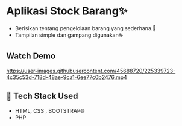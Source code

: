 # Aplikasi Stock Barang✨
- Berisikan tentang pengelolaan barang yang sederhana.💯
- Tampilan simple dan gampang digunakan☕

## Watch Demo

https://user-images.githubusercontent.com/45688720/225339723-4c35c53d-718d-48ae-9ca1-6ee77c0b2476.mp4

## 🚀 Tech Stack Used
- HTML, CSS , BOOTSTRAP🌐
- PHP





